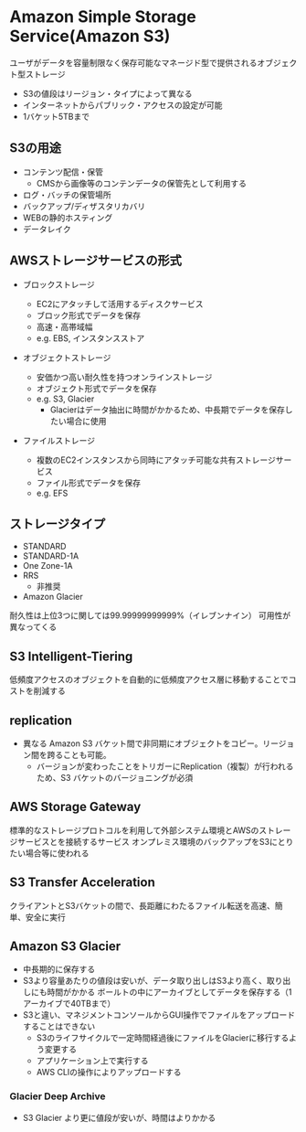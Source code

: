 # Amazon Simple Storage Service(Amazon S3)

ユーザがデータを容量制限なく保存可能なマネージド型で提供されるオブジェクト型ストレージ

- S3の値段はリージョン・タイプによって異なる
- インターネットからパブリック・アクセスの設定が可能
- 1バケット5TBまで

## S3の用途

- コンテンツ配信・保管
  - CMSから画像等のコンテンデータの保管先として利用する
- ログ・バッチの保管場所
- バックアップ/ディザスタリカバリ
- WEBの静的ホスティング
- データレイク

## AWSストレージサービスの形式

- ブロックストレージ
  - EC2にアタッチして活用するディスクサービス
  - ブロック形式でデータを保存
  - 高速・高帯域幅
  - e.g. EBS, インスタンスストア

- オブジェクトストレージ
  - 安価かつ高い耐久性を持つオンラインストレージ
  - オブジェクト形式でデータを保存
  - e.g. S3, Glacier
    - Glacierはデータ抽出に時間がかかるため、中長期でデータを保存したい場合に使用

- ファイルストレージ
  - 複数のEC2インスタンスから同時にアタッチ可能な共有ストレージサービス
  - ファイル形式でデータを保存
  - e.g. EFS

## ストレージタイプ

- STANDARD
- STANDARD-1A
- One Zone-1A
- RRS
  - 非推奨
- Amazon Glacier

耐久性は上位3つに関しては99.99999999999%（イレブンナイン）
可用性が異なってくる

## S3 Intelligent-Tiering

低頻度アクセスのオブジェクトを自動的に低頻度アクセス層に移動することでコストを削減する

## replication

- 異なる Amazon S3 バケット間で非同期にオブジェクトをコピー。リージョン間を跨ることも可能。
  - バージョンが変わったことをトリガーにReplication（複製）が行われるため、S3 バケットのバージョニングが必須

## AWS Storage Gateway

標準的なストレージプロトコルを利用して外部システム環境とAWSのストレージサービスとを接続するサービス
オンプレミス環境のバックアップをS3にとりたい場合等に使われる

## S3 Transfer Acceleration

クライアントとS3バケットの間で、長距離にわたるファイル転送を高速、簡単、安全に実行

## Amazon S3 Glacier

- 中長期的に保存する
- S3より容量あたりの値段は安いが、データ取り出しはS3より高く、取り出しにも時間がかかる
ボールトの中にアーカイブとしてデータを保存する（1アーカイブで40TBまで）
- S3と違い、マネジメントコンソールからGUI操作でファイルをアップロードすることはできない
  - S3のライフサイクルで一定時間経過後にファイルをGlacierに移行するよう変更する
  - アプリケーション上で実行する
  - AWS CLIの操作によりアップロードする

### Glacier Deep Archive

- S3 Glacier より更に値段が安いが、時間はよりかかる
